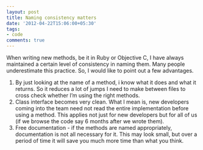 ```yaml
---
layout: post
title: Naming consistency matters
date: '2012-04-22T15:06:00+05:30'
tags:
- code
comments: true
---
```

When writing new methods, be it in Ruby or Objective C, I have always maintained a certain level of consistency in naming them. Many people underestimate this practice. So, I would like to point out a few advantages.
1. By just looking at the name of a method, i know what it does and what it returns. So it reduces a lot of jumps I need to make between files to cross check whether I’m using the right methods.
2. Class interface becomes very clean. What I mean is, new developers coming into the team need not read the entire implementation before using a method. This applies not just for new developers but for all of us (if we browse the code say 6 months after we wrote them).
3. Free documentation - if the methods are named appropriately, documentation is not all necessary for it.
This may look small, but over a period of time it will save you much more time than what you think.

